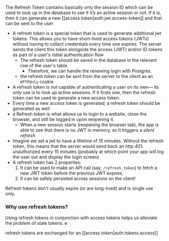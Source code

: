
The Refresh Token contains basically only the session ID which can be used to look up in the database to see if it’s an active session or not. If it is, then it can generate a new [[access token|auth.jwt.access-token]] and that can be sent to the user
- A refresh token is a special token that is used to generate additional jwt tokens. This allows you to have short-lived access tokens (JWTs) without having to collect credentials every time one expires. The server sends the client this token alongside the access (JWT) and/or ID tokens as part of a user's initial authentication flow
	- The refresh token should be saved in the database in the relevant row of the user's table.
		- Therefore, we can handle the renewing login with Postgres.
	- the refresh token can be sent from the server to the client as an `HTTPOnly` cookie
- A refresh token is not capable of authenticating a user on its own— its only use is to look up active sessions. If it finds one, then the refresh token can be used to generate a new access token.
- Every time a new access token is generated, a refresh token should be generated as well
- a Refresh token is what allows us to login to a website, close the browser, and still be logged in upon reopening it.
	- When a new session starts (reopening the browser tab), the app is able to see that there is no JWT in memory, so it triggers a *silent refresh*
- Imagine we set a jwt to have a lifetime of 15 minutes. Without the refresh token, this means that the server would send back an http 401: unauthorized every 15 minutes (probably at which point your app will log the user out and display the login screen)
- A refresh token has 2 properties:
	1. It can be used to make an API call (say, `/refresh_token`) to fetch a new JWT token before the previous JWT expires.
	2. It can be safely persisted across sessions on the client!

Refresh tokens don't usually expire (or are long-lived) and is single use only.

### Why use refresh tokens?
Using refresh tokens in conjunction with access tokens helps us alleviate the problem of stale tokens. e

refresh tokens are exchanged for an [[access token|auth.tokens.access]]